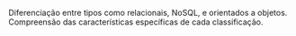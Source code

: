 Diferenciação entre tipos como relacionais, NoSQL, e orientados a objetos.
Compreensão das características específicas de cada classificação.
